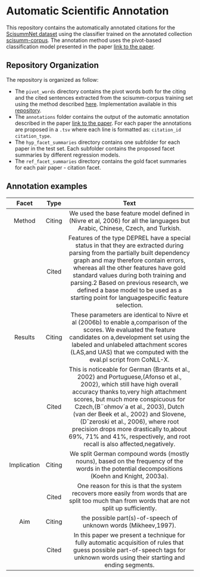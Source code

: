 # Automatic Scientific Annotation
This repository contains the automatically annotated citations for the [ScisummNet dataset](https://cs.stanford.edu/~myasu/projects/scisumm_net/) using the classifier trained on the annotated collection [scisumm-corpus](https://github.com/WING-NUS/scisumm-corpus). The annotation method uses the pivot-based classification model presented in the paper [link to the paper](link).

## Repository Organization
The repository is organized as follow:
- The `pivot_words` directory contains the pivot words both for the citing and the cited sentences extracted from the scisumm-corpus training set using the method described [here](https://arxiv.org/abs/1909.12335). Implementation available in this [repository](https://github.com/FranxYao/pivot_analysis).
- The `annotations` folder contains the output of the automatic annotation described in the paper [link to the paper](link). For each paper the annotations are proposed in a `.tsv` where each line is formatted as: `citation_id  citation_type`.
- The `hyp_facet_summaries` directory contains one subfolder for each paper in the test set. Each subfolder contains the proposed facet summaries by different regression models.
- The `ref_facet_summaries` directory contains the gold facet summaries for each pair paper - citation facet.


## Annotation examples

|    Facet    |  Type  |                                                                                                                                                                                                                        Text                                                                                                                                                                                                                        |
|:-----------:|:------:|:--------------------------------------------------------------------------------------------------------------------------------------------------------------------------------------------------------------------------------------------------------------------------------------------------------------------------------------------------------------------------------------------------------------------------------------------------:|
|    Method   | Citing | We used the base feature model defined in (Nivre et al, 2006) for all the languages but Arabic, Chinese, Czech, and Turkish.                                                                                                                                                                                                                                                                                                                       |
|             |  Cited | Features of the type DEPREL have a special status in that they are extracted during parsing from the partially built dependency graph and may therefore contain errors, whereas all the other features have gold standard values during both training and parsing.2 Based on previous research, we defined a base model to be used as a starting point for languagespecific feature selection.                                                     |
|   Results   | Citing | These parameters are identical to Nivre et al (2006b) to enable a,comparison of the scores. We evaluated the feature candidates on a,development set using the labeled and unlabeled attachment scores (LAS,and UAS) that we computed with the eval.pl script from CoNLL-X.                                                                                                                                                                        |
|             |  Cited | This is noticeable for German (Brants et al., 2002) and Portuguese,(Afonso et al., 2002), which still have high overall accuracy thanks to,very high attachment scores, but much more conspicuous for Czech,(B¨ohmov´a et al., 2003), Dutch (van der Beek et al., 2002) and Slovene,(Dˇzeroski et al., 2006), where root precision drops more drastically to,about 69\%, 71\% and 41\%, respectively, and root recall is also affected,negatively. |
| Implication | Citing | We split German compound words (mostly nouns), based on the frequency of the words in the potential decompositions (Koehn and Knight, 2003a).                                                                                                                                                                                                                                                                                                      |
|             |  Cited | One reason for this is that the system recovers more easily from words that are split too much than from words that are not split up sufficiently.                                                                                                                                                                                                                                                                                                 |
|     Aim     | Citing | the possible part(s)-of-speech of unknown words (Mikheev,1997).                                                                                                                                                                                                                                                                                                                                                                                    |
|             |  Cited | In this paper we present a technique for fully automatic acquisition of rules that guess possible part-of-speech tags for unknown words using their starting and ending segments.                                                                                                                                                                                                                                                                  |
